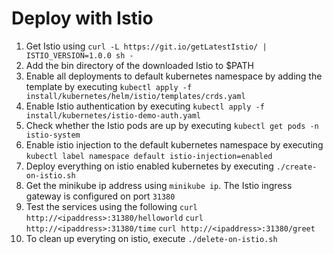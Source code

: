 # Deploy with Istio
1. Get Istio using 
`curl -L https://git.io/getLatestIstio/ | ISTIO_VERSION=1.0.0 sh -`
2. Add the bin directory of the downloaded Istio to $PATH
3. Enable all deployments to default kubernetes namespace by adding the template by executing 
`kubectl apply -f install/kubernetes/helm/istio/templates/crds.yaml`
4. Enable Istio authentication by executing
`kubectl apply -f install/kubernetes/istio-demo-auth.yaml`
5. Check whether the Istio pods are up by executing
`kubectl get pods -n istio-system`
6. Enable istio injection to the default kubernetes namespace by executing
`kubectl label namespace default istio-injection=enabled`
7. Deploy everything on istio enabled kubernetes by executing
`./create-on-istio.sh`
8. Get the minikube ip address using `minikube ip`. The Istio ingress gateway is configured on port `31380`
9. Test the services using the following
`curl http://<ipaddress>:31380/helloworld`
`curl http://<ipaddress>:31380/time`
`curl http://<ipaddress>:31380/greet`
10. To clean up everyting on istio, execute
`./delete-on-istio.sh`
